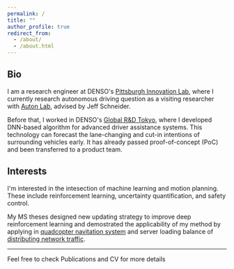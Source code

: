 ```yaml
---
permalink: /
title: ""
author_profile: true
redirect_from: 
  - /about/
  - /about.html
---
```


## Bio
I am a research engineer at DENSO's [Pittsburgh Innovation Lab](https://www.denso.com/us-ca/en/business/pittsburghlab/), where I currently research autonomous driving question as a visiting researcher with [Auton Lab](https://www.ri.cmu.edu/robotics-groups/auton-lab/), advised by Jeff Schneider.

Before that, I worked in DENSO's [Global R&D Tokyo](https://www.denso.com/jp/ja/news/newsroom/2020/20200706-01/), where I developed DNN-based algorithm for advanced driver assistance systems. This technology can forecast the lane-changing and cut-in intentions of surrounding vehicles early. It has already passed proof-of-concept (PoC) and been transferred to a product team. 

## Interests
I'm interested in the intesection of machine learning and motion planning. These include reinforcement learning, uncertainty quantification, and safety control.

My MS theses designed new updating strategy to improve deep reinforcement learning and demostrated the applicability of my method by applying in [quadcopter navitation system](/publication/wu2018navigating) and server loading balance of [distributing network traffic](/publication/lai2020cognitive).

---

Feel free to check Publications and CV for more details
